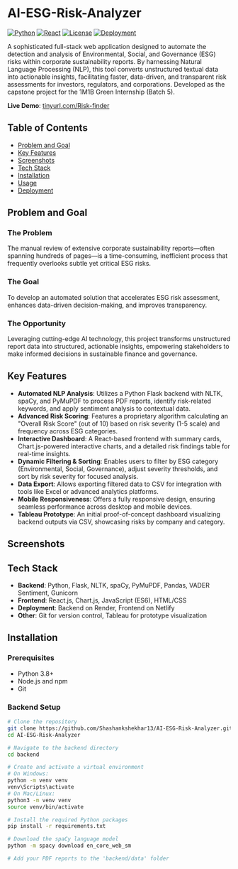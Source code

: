 # AI-ESG-Risk-Analyzer

[![Python](https://img.shields.io/badge/Python-3.8%2B-blue?style=flat&logo=python)](https://www.python.org/)
[![React](https://img.shields.io/badge/React-18-blue?style=flat&logo=react)](https://reactjs.org/)
[![License](https://img.shields.io/badge/License-MIT-green?style=flat)](https://opensource.org/licenses/MIT)
[![Deployment](https://img.shields.io/badge/Deployment-Render%20%26%20Netlify-brightgreen?style=flat)](https://render.com/)

A sophisticated full-stack web application designed to automate the detection and analysis of Environmental, Social, and Governance (ESG) risks within corporate sustainability reports. By harnessing Natural Language Processing (NLP), this tool converts unstructured textual data into actionable insights, facilitating faster, data-driven, and transparent risk assessments for investors, regulators, and corporations. Developed as the capstone project for the 1M1B Green Internship (Batch 5).

**Live Demo**: [tinyurl.com/Risk-finder](https://tinyurl.com/Risk-finder)

## Table of Contents

- [Problem and Goal](#problem-and-goal)
- [Key Features](#key-features)
- [Screenshots](#screenshots)
- [Tech Stack](#tech-stack)
- [Installation](#installation)
- [Usage](#usage)
- [Deployment](#deployment)

## Problem and Goal

### The Problem
The manual review of extensive corporate sustainability reports—often spanning hundreds of pages—is a time-consuming, inefficient process that frequently overlooks subtle yet critical ESG risks.

### The Goal
To develop an automated solution that accelerates ESG risk assessment, enhances data-driven decision-making, and improves transparency.

### The Opportunity
Leveraging cutting-edge AI technology, this project transforms unstructured report data into structured, actionable insights, empowering stakeholders to make informed decisions in sustainable finance and governance.

## Key Features

- **Automated NLP Analysis**: Utilizes a Python Flask backend with NLTK, spaCy, and PyMuPDF to process PDF reports, identify risk-related keywords, and apply sentiment analysis to contextual data.
- **Advanced Risk Scoring**: Features a proprietary algorithm calculating an "Overall Risk Score" (out of 10) based on risk severity (1-5 scale) and frequency across ESG categories.
- **Interactive Dashboard**: A React-based frontend with summary cards, Chart.js-powered interactive charts, and a detailed risk findings table for real-time insights.
- **Dynamic Filtering & Sorting**: Enables users to filter by ESG category (Environmental, Social, Governance), adjust severity thresholds, and sort by risk severity for focused analysis.
- **Data Export**: Allows exporting filtered data to CSV for integration with tools like Excel or advanced analytics platforms.
- **Mobile Responsiveness**: Offers a fully responsive design, ensuring seamless performance across desktop and mobile devices.
- **Tableau Prototype**: An initial proof-of-concept dashboard visualizing backend outputs via CSV, showcasing risks by company and category.

## Screenshots



## Tech Stack

- **Backend**: Python, Flask, NLTK, spaCy, PyMuPDF, Pandas, VADER Sentiment, Gunicorn
- **Frontend**: React.js, Chart.js, JavaScript (ES6), HTML/CSS
- **Deployment**: Backend on Render, Frontend on Netlify
- **Other**: Git for version control, Tableau for prototype visualization

## Installation

### Prerequisites
- Python 3.8+
- Node.js and npm
- Git

### Backend Setup
```bash
# Clone the repository
git clone https://github.com/Shashankshekhar13/AI-ESG-Risk-Analyzer.git
cd AI-ESG-Risk-Analyzer

# Navigate to the backend directory
cd backend

# Create and activate a virtual environment
# On Windows:
python -m venv venv
venv\Scripts\activate
# On Mac/Linux:
python3 -m venv venv
source venv/bin/activate

# Install the required Python packages
pip install -r requirements.txt

# Download the spaCy language model
python -m spacy download en_core_web_sm

# Add your PDF reports to the 'backend/data' folder
